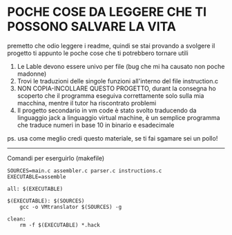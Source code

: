 # POCHE COSE DA LEGGERE CHE TI POSSONO SALVARE LA VITA

premetto che odio leggere i readme, quindi se stai provando a svolgere il progetto ti appunto le poche cose che ti potrebbero tornare utili
1. Le Lable devono essere univo per file (bug che mi ha causato non poche madonne)
2. Trovi le traduzioni delle singole funzioni all'interno del file instruction.c
3. NON COPIA-INCOLLARE QUESTO PROGETTO, durant la consegna ho scoperto che il programma eseguiva correttamente solo sulla mia macchina, mentre il tutor ha riscontrato problemi
4. Il progetto secondario in vm code è stato svolto traducendo da linguaggio jack a linguaggio virtual machine, è un semplice programma che traduce numeri in base 10 in binario e esadecimale

ps. usa come meglio credi questo materiale, se ti fai sgamare sei un pollo!


---
Comandi per eserguirlo (makefile)
```
SOURCES=main.c assembler.c parser.c instructions.c
EXECUTABLE=assemble

all: $(EXECUTABLE)

$(EXECUTABLE): $(SOURCES)
	gcc -o VMtranslator $(SOURCES) -g

clean:
	rm -f $(EXECUTABLE) *.hack
```